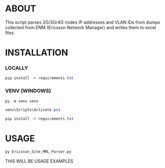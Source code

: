 # ABOUT
This script parses 2G/3G/4G nodes IP addresses and VLAN IDs from dumps collected from ENM (Ericsson Network Manager) and writes them to excel files.

# INSTALLATION
### LOCALLY
```powershell
pip install -r requirements.txt
```

### VENV (WINDOWS)
```powershell
py -m venv venv

venv\Scripts\Activate.ps1

pip install -r requirements.txt
```


# USAGE
```python
py Ericsson_Site_MML_Parser.py
```
THIS WILL BE USAGE EXAMPLES